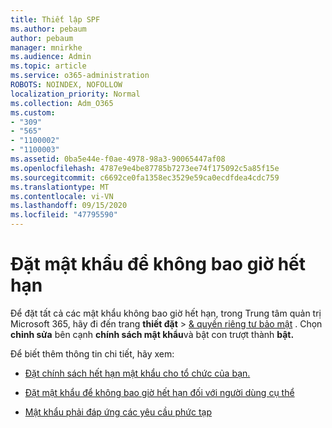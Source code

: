 ```yaml
---
title: Thiết lập SPF
ms.author: pebaum
author: pebaum
manager: mnirkhe
ms.audience: Admin
ms.topic: article
ms.service: o365-administration
ROBOTS: NOINDEX, NOFOLLOW
localization_priority: Normal
ms.collection: Adm_O365
ms.custom:
- "309"
- "565"
- "1100002"
- "1100003"
ms.assetid: 0ba5e44e-f0ae-4978-98a3-90065447af08
ms.openlocfilehash: 4787e9e4be87785b7273ee74f175092c5a85f15e
ms.sourcegitcommit: c6692ce0fa1358ec3529e59ca0ecdfdea4cdc759
ms.translationtype: MT
ms.contentlocale: vi-VN
ms.lasthandoff: 09/15/2020
ms.locfileid: "47795590"
---
```

# <a name="set-passwords-to-never-expire"></a>Đặt mật khẩu để không bao giờ hết hạn

Để đặt tất cả các mật khẩu không bao giờ hết hạn, trong Trung tâm quản trị Microsoft 365, hãy đi đến trang **thiết đặt**  >  [ &amp; quyền riêng tư bảo mật](https://portal.office.com/adminportal/home#/settings/security) . Chọn **chỉnh sửa** bên cạnh **chính sách mật khẩu**và bật con trượt thành **bật.**
  
Để biết thêm thông tin chi tiết, hãy xem: 

- [Đặt chính sách hết hạn mật khẩu cho tổ chức của bạn.](https://docs.microsoft.com/microsoft-365/admin/manage/set-password-expiration-policy)
  
- [Đặt mật khẩu để không bao giờ hết hạn đối với người dùng cụ thể](https://docs.microsoft.com/microsoft-365/admin/add-users/set-password-to-never-expire)

- [Mật khẩu phải đáp ứng các yêu cầu phức tạp](https://docs.microsoft.com/windows/security/threat-protection/security-policy-settings/password-must-meet-complexity-requirements)
  